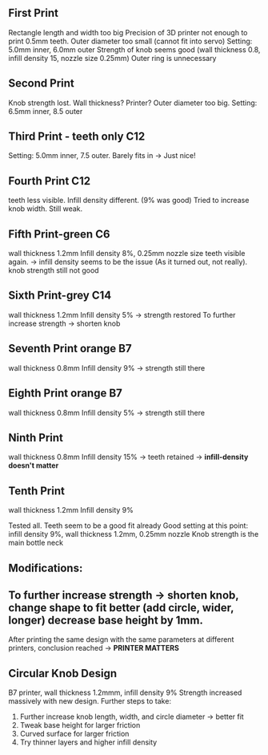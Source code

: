 ## First Print
Rectangle length and width too big
Precision of 3D printer not enough to print 0.5mm teeth. Outer diameter too small (cannot fit into servo) Setting: 5.0mm inner, 6.0mm outer
Strength of knob seems good (wall thickness 0.8, infill density 15, nozzle size 0.25mm)
Outer ring is unnecessary

## Second Print
Knob strength lost. Wall thickness? Printer?
Outer diameter too big. Setting: 6.5mm inner, 8.5 outer

## Third Print - teeth only C12
Setting: 5.0mm inner, 7.5 outer. Barely fits in -> Just nice!

## Fourth Print C12
teeth less visible. Infill density different. (9% was good)
Tried to increase knob width. Still weak.

## Fifth Print-green C6
wall thickness 1.2mm Infill density 8%, 0.25mm nozzle size
teeth visible again. -> infill density seems to be the issue (As it turned out, not really).
knob strength still not good 

## Sixth Print-grey C14
wall thickness 1.2mm Infill density 5% -> strength restored
To further increase strength -> shorten knob

## Seventh Print orange B7
wall thickness 0.8mm Infill density 9% -> strength still there

## Eighth Print orange B7
wall thickness 0.8mm Infill density 5% -> strength still there

## Ninth Print
wall thickness 0.8mm Infill density 15% -> teeth retained -> **infill-density doesn't matter**

## Tenth Print
wall thickness 1.2mm Infill density 9% 

Tested all. Teeth seem to be a good fit already
Good setting at this point: infill density 9%, wall thickness 1.2mm, 0.25mm nozzle
Knob strength is the main bottle neck

## Modifications:
To further increase strength -> shorten knob, change shape to fit better (add circle, wider, longer)
decrease base height by 1mm.
------------------------------------------------------------------------------------------------------------------
After printing the same design with the same parameters at different printers, conclusion reached -> **PRINTER MATTERS**

## Circular Knob Design
B7 printer, wall thickness 1.2mmm, infill density 9% 
Strength increased massively with new design. 
Further steps to take: 
1. Further increase knob length, width, and circle diameter -> better fit
2. Tweak base height for larger friction
3. Curved surface for larger friction
4. Try thinner layers and higher infill density
  